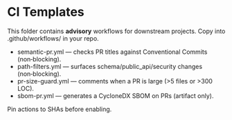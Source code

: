 # CI Templates

This folder contains **advisory** workflows for downstream projects. Copy into .github/workflows/ in your repo.

- semantic-pr.yml — checks PR titles against Conventional Commits (non‑blocking).
- path-filters.yml — surfaces schema/public_api/security changes (non‑blocking).
- pr-size-guard.yml — comments when a PR is large (>5 files or >300 LOC).
- sbom-pr.yml — generates a CycloneDX SBOM on PRs (artifact only).

Pin actions to SHAs before enabling.
